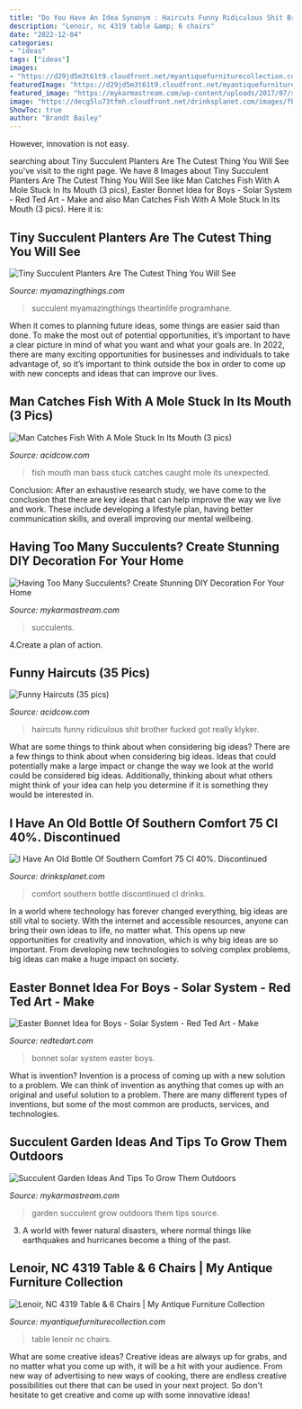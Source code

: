 ```yaml
---
title: "Do You Have An Idea Synonym : Haircuts Funny Ridiculous Shit Brother Fucked Got Really Klyker"
description: "Lenoir, nc 4319 table &amp; 6 chairs"
date: "2022-12-04"
categories:
- "ideas"
tags: ["ideas"]
images:
- "https://d29jd5m3t61t9.cloudfront.net/myantiquefurniturecollection.com/images/fbfiles/images/IMG_3616-ldmr46q1nl_v_1508124688.jpg"
featuredImage: "https://d29jd5m3t61t9.cloudfront.net/myantiquefurniturecollection.com/images/fbfiles/images/IMG_3616-ldmr46q1nl_v_1508124688.jpg"
featured_image: "https://mykarmastream.com/wp-content/uploads/2017/07/succulent-garden-2-535x797.jpg"
image: "https://decg5lu73tfmh.cloudfront.net/drinksplanet.com/images/fbfiles/images/DF78E11D-B2B8-436B-8773-01D2DD47B3F8-6pcgjr78d6_v_1538742037.jpeg"
ShowToc: true
author: "Brandt Bailey"
---
```



However, innovation is not easy.

	

		
searching about Tiny Succulent Planters Are The Cutest Thing You Will See you've visit to the right page. We have 8 Images about Tiny Succulent Planters Are The Cutest Thing You Will See like Man Catches Fish With A Mole Stuck In Its Mouth (3 pics), Easter Bonnet Idea for Boys - Solar System - Red Ted Art - Make and also Man Catches Fish With A Mole Stuck In Its Mouth (3 pics). Here it is:
		
    
## Tiny Succulent Planters Are The Cutest Thing You Will See

<img loading=lazy src="https://myamazingthings.com/wp-content/uploads/2017/05/2fc2cf3159f517922d94ea1e6e4f5e6b.jpg" onerror="this.onerror=null;this.src='https://tse1.mm.bing.net/th?id=OIP.L8LPMVn1F5ItlOoebk9eawHaJ4&amp;pid=15.1';" alt="Tiny Succulent Planters Are The Cutest Thing You Will See">

_Source: myamazingthings.com_

>succulent myamazingthings theartinlife programhane. 

	

When it comes to planning future ideas, some things are easier said than done. To make the most out of potential opportunities, it’s important to have a clear picture in mind of what you want and what your goals are. In 2022, there are many exciting opportunities for businesses and individuals to take advantage of, so it’s important to think outside the box in order to come up with new concepts and ideas that can improve our lives.

    
## Man Catches Fish With A Mole Stuck In Its Mouth (3 Pics)

<img loading=lazy src="https://cdn.acidcow.com/pics/20170628/man_catches_fish_03.jpg" onerror="this.onerror=null;this.src='https://tse1.mm.bing.net/th?id=OIP.aeEb3F2JaSTplyjAPzaotAHaKl&amp;pid=15.1';" alt="Man Catches Fish With A Mole Stuck In Its Mouth (3 pics)">

_Source: acidcow.com_

>fish mouth man bass stuck catches caught mole its unexpected. 

	

Conclusion:
After an exhaustive research study, we have come to the conclusion that there are key ideas that can help improve the way we live and work. These include developing a lifestyle plan, having better communication skills, and overall improving our mental wellbeing.

    
## Having Too Many Succulents? Create Stunning DIY Decoration For Your Home

<img loading=lazy src="http://mykarmastream.com/wp-content/uploads/2017/04/succulent-decor-9.jpg" onerror="this.onerror=null;this.src='https://tse1.mm.bing.net/th?id=OIP.oe4XVCqklmpDPfrKQpf3zwHaLH&amp;pid=15.1';" alt="Having Too Many Succulents? Create Stunning DIY Decoration For Your Home">

_Source: mykarmastream.com_

>succulents. 

	

4.Create a plan of action.

    
## Funny Haircuts (35 Pics)

<img loading=lazy src="https://cdn.acidcow.com/pics/20190716/1563289278_wtew6g688l.jpg" onerror="this.onerror=null;this.src='https://tse3.mm.bing.net/th?id=OIP.yPIyCgBjmOk19SdFmU84ZgHaJ4&amp;pid=15.1';" alt="Funny Haircuts (35 pics)">

_Source: acidcow.com_

>haircuts funny ridiculous shit brother fucked got really klyker. 

	

What are some things to think about when considering big ideas?
There are a few things to think about when considering big ideas. Ideas that could potentially make a large impact or change the way we look at the world could be considered big ideas. Additionally, thinking about what others might think of your idea can help you determine if it is something they would be interested in.

    
## I Have An Old Bottle Of Southern Comfort 75 Cl 40%. Discontinued

<img loading=lazy src="https://decg5lu73tfmh.cloudfront.net/drinksplanet.com/images/fbfiles/images/DF78E11D-B2B8-436B-8773-01D2DD47B3F8-6pcgjr78d6_v_1538742037.jpeg" onerror="this.onerror=null;this.src='https://tse2.mm.bing.net/th?id=OIP.qPr9JKrAk6vtxt2H9pIP-AHaQx&amp;pid=15.1';" alt="I Have An Old Bottle Of Southern Comfort 75 Cl 40%. Discontinued">

_Source: drinksplanet.com_

>comfort southern bottle discontinued cl drinks. 

	

In a world where technology has forever changed everything, big ideas are still vital to society. With the internet and accessible resources, anyone can bring their own ideas to life, no matter what. This opens up new opportunities for creativity and innovation, which is why big ideas are so important. From developing new technologies to solving complex problems, big ideas can make a huge impact on society.

    
## Easter Bonnet Idea For Boys - Solar System - Red Ted Art - Make

<img loading=lazy src="https://www.redtedart.com/wp-content/uploads/2019/04/Space-themed-bonnet-2-600x400.jpg" onerror="this.onerror=null;this.src='https://tse1.mm.bing.net/th?id=OIP.2NHf4aIf-D-bsMS1WNehIgHaE8&amp;pid=15.1';" alt="Easter Bonnet Idea for Boys - Solar System - Red Ted Art - Make">

_Source: redtedart.com_

>bonnet solar system easter boys. 

	

What is invention?
Invention is a process of coming up with a new solution to a problem. We can think of invention as anything that comes up with an original and useful solution to a problem. There are many different types of inventions, but some of the most common are products, services, and technologies.

    
## Succulent Garden Ideas And Tips To Grow Them Outdoors

<img loading=lazy src="https://mykarmastream.com/wp-content/uploads/2017/07/succulent-garden-2-535x797.jpg" onerror="this.onerror=null;this.src='https://tse1.mm.bing.net/th?id=OIP.awG5VHssw-IlE9Mp2QGkBwHaLC&amp;pid=15.1';" alt="Succulent Garden Ideas And Tips To Grow Them Outdoors">

_Source: mykarmastream.com_

>garden succulent grow outdoors them tips source. 

	

3. A world with fewer natural disasters, where normal things like earthquakes and hurricanes become a thing of the past. 

    
## Lenoir, NC 4319 Table &amp; 6 Chairs | My Antique Furniture Collection

<img loading=lazy src="https://d29jd5m3t61t9.cloudfront.net/myantiquefurniturecollection.com/images/fbfiles/images/IMG_3616-ldmr46q1nl_v_1508124688.jpg" onerror="this.onerror=null;this.src='https://tse2.mm.bing.net/th?id=OIP.i066TfmcfeYgLgsha4g0zwHaJ4&amp;pid=15.1';" alt="Lenoir, NC 4319 Table &amp; 6 Chairs | My Antique Furniture Collection">

_Source: myantiquefurniturecollection.com_

>table lenoir nc chairs. 

	

What are some creative ideas?
Creative ideas are always up for grabs, and no matter what you come up with, it will be a hit with your audience. From new way of advertising to new ways of cooking, there are endless creative possibilities out there that can be used in your next project. So don't hesitate to get creative and come up with some innovative ideas!

